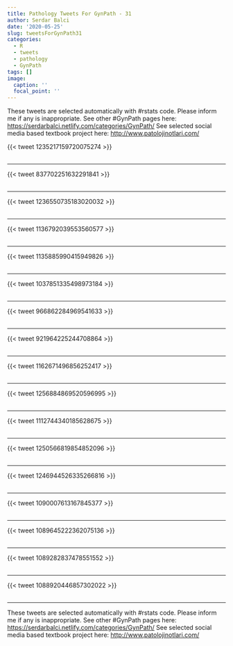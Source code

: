```yaml
---
title: Pathology Tweets For GynPath - 31
author: Serdar Balci
date: '2020-05-25'
slug: tweetsForGynPath31
categories:
  - R
  - tweets
  - pathology
  - GynPath
tags: []
image:
  caption: ''
  focal_point: ''
---
```



These tweets are selected automatically with #rstats code. Please inform me if any is inappropriate.
See other #GynPath pages here: https://serdarbalci.netlify.com/categories/GynPath/ 
See selected social media based textbook project here: http://www.patolojinotlari.com/

{{< tweet 1235217159720075274 >}}
<br>
<br>
<hr>
{{< tweet 837702251632291841 >}}
<br>
<br>
<hr>
{{< tweet 1236550735183020032 >}}
<br>
<br>
<hr>
{{< tweet 1136792039553560577 >}}
<br>
<br>
<hr>
{{< tweet 1135885990415949826 >}}
<br>
<br>
<hr>
{{< tweet 1037851335498973184 >}}
<br>
<br>
<hr>
{{< tweet 966862284969541633 >}}
<br>
<br>
<hr>
{{< tweet 921964225244708864 >}}
<br>
<br>
<hr>
{{< tweet 1162671496856252417 >}}
<br>
<br>
<hr>
{{< tweet 1256884869520596995 >}}
<br>
<br>
<hr>
{{< tweet 1112744340185628675 >}}
<br>
<br>
<hr>
{{< tweet 1250566819854852096 >}}
<br>
<br>
<hr>
{{< tweet 1246944526335266816 >}}
<br>
<br>
<hr>
{{< tweet 1090007613167845377 >}}
<br>
<br>
<hr>
{{< tweet 1089645222362075136 >}}
<br>
<br>
<hr>
{{< tweet 1089282837478551552 >}}
<br>
<br>
<hr>
{{< tweet 1088920446857302022 >}}
<br>
<br>
<hr>


These tweets are selected automatically with #rstats code. Please inform me if any is inappropriate.
See other #GynPath pages here: https://serdarbalci.netlify.com/categories/GynPath/ 
See selected social media based textbook project here: http://www.patolojinotlari.com/
